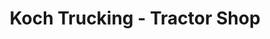 ---
title: "Koch Trucking - Tractor Shop"
url: /minneapolis/koch-trucking-tractor-shop/
shop: car repair
---